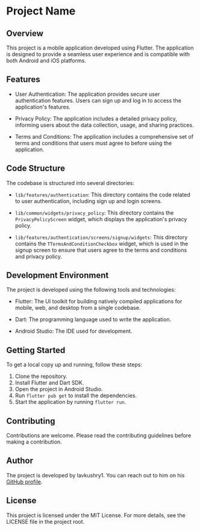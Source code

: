 # Project Name

## Overview

This project is a mobile application developed using Flutter. The application is designed to provide a seamless user experience and is compatible with both Android and iOS platforms.

## Features

- User Authentication: The application provides secure user authentication features. Users can sign up and log in to access the application's features.

- Privacy Policy: The application includes a detailed privacy policy, informing users about the data collection, usage, and sharing practices.

- Terms and Conditions: The application includes a comprehensive set of terms and conditions that users must agree to before using the application.

## Code Structure

The codebase is structured into several directories:

- `lib/features/authentication`: This directory contains the code related to user authentication, including sign up and login screens.

- `lib/common/widgets/privacy_policy`: This directory contains the `PrivacyPolicyScreen` widget, which displays the application's privacy policy.

- `lib/features/authentication/screens/signup/widgets`: This directory contains the `TTermsAndConditionCheckbox` widget, which is used in the signup screen to ensure that users agree to the terms and conditions and privacy policy.

## Development Environment

The project is developed using the following tools and technologies:

- Flutter: The UI toolkit for building natively compiled applications for mobile, web, and desktop from a single codebase.

- Dart: The programming language used to write the application.

- Android Studio: The IDE used for development.

## Getting Started

To get a local copy up and running, follow these steps:

1. Clone the repository.
2. Install Flutter and Dart SDK.
3. Open the project in Android Studio.
4. Run `flutter pub get` to install the dependencies.
5. Start the application by running `flutter run`.

## Contributing

Contributions are welcome. Please read the contributing guidelines before making a contribution.

## Author

The project is developed by lavkushry1. You can reach out to him on his [GitHub profile](https://github.com/lavkushry).

## License

This project is licensed under the MIT License. For more details, see the LICENSE file in the project root.
